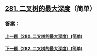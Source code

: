 ## [281. 二叉树的最大深度](https://leetcode-cn.com/problems/merge-two-sorted-lists/)（简单）





### 答案：



#### [上一题（280. 二叉树的最大深度）(简单)](https://github.com/sdwwld/leetCode/blob/master/src/main/java/com/wld/java/leetcode/leetCode0280.md)

#### [下一题（282. 二叉树的最大深度）(简单)](https://github.com/sdwwld/leetCode/blob/master/src/main/java/com/wld/java/leetcode/leetCode0282.md)